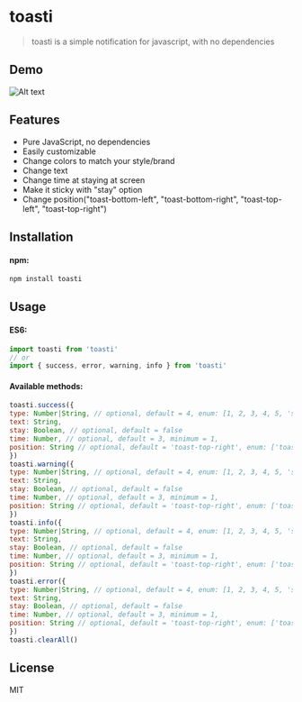 # toasti

> toasti is a simple notification for javascript, with no dependencies

## Demo
![Alt text](/demo.gif?raw=true "Demo")

## Features

* Pure JavaScript, no dependencies
* Easily customizable
* Change colors to match your style/brand
* Change text
* Change time at staying at screen
* Make it sticky with "stay" option
* Change position("toast-bottom-left", "toast-bottom-right", "toast-top-left", "toast-top-right")

## Installation

#### npm:
```bash
npm install toasti
```

## Usage

#### ES6:
```js
import toasti from 'toasti'
// or
import { success, error, warning, info } from 'toasti'
```

#### Available methods:
```js
toasti.success({
type: Number|String, // optional, default = 4, enum: [1, 2, 3, 4, 5, 'success', 'warning', 'error', 'info', 'neutral']
text: String,
stay: Boolean, // optional, default = false
time: Number, // optional, default = 3, minimum = 1,
position: String // optional, default = 'toast-top-right', enum: ['toast-top-right', 'toast-bottom-right', 'toast-bottom-left', 'toast-top-left']
})
toasti.warning({
type: Number|String, // optional, default = 4, enum: [1, 2, 3, 4, 5, 'success', 'warning', 'error', 'info', 'neutral']
text: String,
stay: Boolean, // optional, default = false
time: Number, // optional, default = 3, minimum = 1,
position: String // optional, default = 'toast-top-right', enum: ['toast-top-right', 'toast-bottom-right', 'toast-bottom-left', 'toast-top-left']
})
toasti.info({
type: Number|String, // optional, default = 4, enum: [1, 2, 3, 4, 5, 'success', 'warning', 'error', 'info', 'neutral']
text: String,
stay: Boolean, // optional, default = false
time: Number, // optional, default = 3, minimum = 1,
position: String // optional, default = 'toast-top-right', enum: ['toast-top-right', 'toast-bottom-right', 'toast-bottom-left', 'toast-top-left']
})
toasti.error({
type: Number|String, // optional, default = 4, enum: [1, 2, 3, 4, 5, 'success', 'warning', 'error', 'info', 'neutral']
text: String,
stay: Boolean, // optional, default = false
time: Number, // optional, default = 3, minimum = 1,
position: String // optional, default = 'toast-top-right', enum: ['toast-top-right', 'toast-bottom-right', 'toast-bottom-left', 'toast-top-left']
})
toasti.clearAll()
```
## License
MIT
